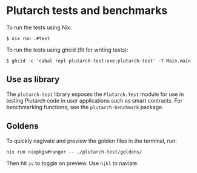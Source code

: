 # Plutarch tests and benchmarks

To run the tests using Nix:

```sh-session
$ nix run .#test
```

To run the tests using ghcid (fit for writing tests):

```sh-session
$ ghcid -c 'cabal repl plutarch-test:exe:plutarch-test' -T Main.main
```

## Use as library

The `plutarch-test` library exposes the `Plutarch.Test` module for use in testing Plutarch code in user applications such as smart contracts. For benchmarking functions, see the `plutarch-benchmark` package.

## Goldens

To quickly nagivate and preview the golden files in the terminal, run:

```
nix run nixpkgs#ranger -- ./plutarch-test/goldens/
```

Then hit `zv` to toggle on preview. Use `hjkl` to naviate.
